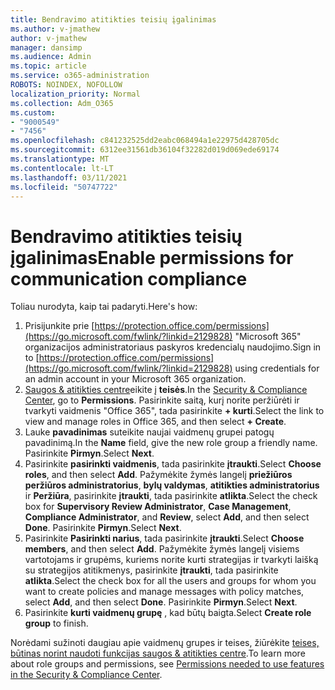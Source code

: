 ```yaml
---
title: Bendravimo atitikties teisių įgalinimas
ms.author: v-jmathew
author: v-jmathew
manager: dansimp
ms.audience: Admin
ms.topic: article
ms.service: o365-administration
ROBOTS: NOINDEX, NOFOLLOW
localization_priority: Normal
ms.collection: Adm_O365
ms.custom:
- "9000549"
- "7456"
ms.openlocfilehash: c841232525dd2eabc068494a1e22975d428705dc
ms.sourcegitcommit: 6312ee31561db36104f32282d019d069ede69174
ms.translationtype: MT
ms.contentlocale: lt-LT
ms.lasthandoff: 03/11/2021
ms.locfileid: "50747722"
---
```

# <a name="enable-permissions-for-communication-compliance"></a><span data-ttu-id="e5ad3-102">Bendravimo atitikties teisių įgalinimas</span><span class="sxs-lookup"><span data-stu-id="e5ad3-102">Enable permissions for communication compliance</span></span>

<span data-ttu-id="e5ad3-103">Toliau nurodyta, kaip tai padaryti.</span><span class="sxs-lookup"><span data-stu-id="e5ad3-103">Here's how:</span></span>

1. <span data-ttu-id="e5ad3-104">Prisijunkite prie [https://protection.office.com/permissions](https://go.microsoft.com/fwlink/?linkid=2129828) "Microsoft 365" organizacijos administratoriaus paskyros kredencialų naudojimo.</span><span class="sxs-lookup"><span data-stu-id="e5ad3-104">Sign in to [https://protection.office.com/permissions](https://go.microsoft.com/fwlink/?linkid=2129828) using credentials for an admin account in your Microsoft 365 organization.</span></span>
2. <span data-ttu-id="e5ad3-105">[Saugos & atitikties centre](https://go.microsoft.com/fwlink/?linkid=2101341)eikite į **teisės**.</span><span class="sxs-lookup"><span data-stu-id="e5ad3-105">In the [Security & Compliance Center](https://go.microsoft.com/fwlink/?linkid=2101341), go to **Permissions**.</span></span> <span data-ttu-id="e5ad3-106">Pasirinkite saitą, kurį norite peržiūrėti ir tvarkyti vaidmenis "Office 365", tada pasirinkite **\+ kurti**.</span><span class="sxs-lookup"><span data-stu-id="e5ad3-106">Select the link to view and manage roles in Office 365, and then select **\+ Create**.</span></span>
3. <span data-ttu-id="e5ad3-107">Lauke **pavadinimas** suteikite naujai vaidmenų grupei patogų pavadinimą.</span><span class="sxs-lookup"><span data-stu-id="e5ad3-107">In the **Name** field, give the new role group a friendly name.</span></span> <span data-ttu-id="e5ad3-108">Pasirinkite **Pirmyn**.</span><span class="sxs-lookup"><span data-stu-id="e5ad3-108">Select **Next**.</span></span>
4. <span data-ttu-id="e5ad3-109">Pasirinkite **pasirinkti vaidmenis**, tada pasirinkite **įtraukti**.</span><span class="sxs-lookup"><span data-stu-id="e5ad3-109">Select **Choose roles**, and then select **Add**.</span></span> <span data-ttu-id="e5ad3-110">Pažymėkite žymės langelį **priežiūros peržiūros administratorius**, **bylų valdymas**, **atitikties administratorius** ir **Peržiūra**, pasirinkite **įtraukti**, tada pasirinkite **atlikta**.</span><span class="sxs-lookup"><span data-stu-id="e5ad3-110">Select the check box for **Supervisory Review Administrator**, **Case Management**, **Compliance Administrator**, and **Review**, select **Add**, and then select **Done**.</span></span> <span data-ttu-id="e5ad3-111">Pasirinkite **Pirmyn**.</span><span class="sxs-lookup"><span data-stu-id="e5ad3-111">Select **Next**.</span></span>
5. <span data-ttu-id="e5ad3-112">Pasirinkite **Pasirinkti narius**, tada pasirinkite **įtraukti**.</span><span class="sxs-lookup"><span data-stu-id="e5ad3-112">Select **Choose members**, and then select **Add**.</span></span> <span data-ttu-id="e5ad3-113">Pažymėkite žymės langelį visiems vartotojams ir grupėms, kuriems norite kurti strategijas ir tvarkyti laišką su strategijos atitikmenys, pasirinkite **įtraukti**, tada pasirinkite **atlikta**.</span><span class="sxs-lookup"><span data-stu-id="e5ad3-113">Select the check box for all the users and groups for whom you want to create policies and manage messages with policy matches, select **Add**, and then select **Done**.</span></span> <span data-ttu-id="e5ad3-114">Pasirinkite **Pirmyn**.</span><span class="sxs-lookup"><span data-stu-id="e5ad3-114">Select **Next**.</span></span>
6. <span data-ttu-id="e5ad3-115">Pasirinkite **kurti vaidmenų grupę** , kad būtų baigta.</span><span class="sxs-lookup"><span data-stu-id="e5ad3-115">Select **Create role group** to finish.</span></span>

<span data-ttu-id="e5ad3-116">Norėdami sužinoti daugiau apie vaidmenų grupes ir teises, žiūrėkite [teises, būtinas norint naudoti funkcijas saugos & atitikties centre](https://go.microsoft.com/fwlink/?linkid=2114184).</span><span class="sxs-lookup"><span data-stu-id="e5ad3-116">To learn more about role groups and permissions, see [Permissions needed to use features in the Security & Compliance Center](https://go.microsoft.com/fwlink/?linkid=2114184).</span></span>
